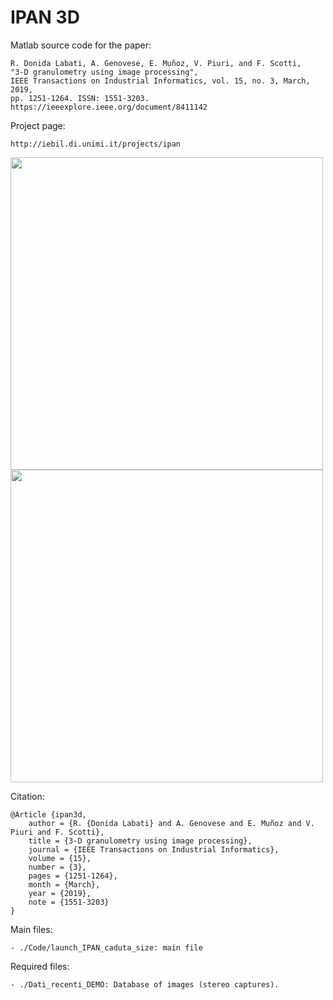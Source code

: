 # IPAN 3D

Matlab source code for the paper:

	R. Donida Labati, A. Genovese, E. Muñoz, V. Piuri, and F. Scotti, 
    "3-D granulometry using image processing", 
    IEEE Transactions on Industrial Informatics, vol. 15, no. 3, March, 2019, 
    pp. 1251-1264. ISSN: 1551-3203.
	https://ieeexplore.ieee.org/document/8411142
	
Project page:

	http://iebil.di.unimi.it/projects/ipan
    
<img src="https://homes.di.unimi.it/genovese/graphics/ipan3d1.jpg" width="500">
<img src="https://homes.di.unimi.it/genovese/graphics/ipan3d2.jpg" width="500">

Citation:

	@Article {ipan3d,
        author = {R. {Donida Labati} and A. Genovese and E. Muñoz and V. Piuri and F. Scotti},
        title = {3-D granulometry using image processing},
        journal = {IEEE Transactions on Industrial Informatics},
        volume = {15},
        number = {3},
        pages = {1251-1264},
        month = {March},
        year = {2019},
        note = {1551-3203}
    }

Main files:

	- ./Code/launch_IPAN_caduta_size: main file

Required files:

	- ./Dati_recenti_DEMO: Database of images (stereo captures).

	
